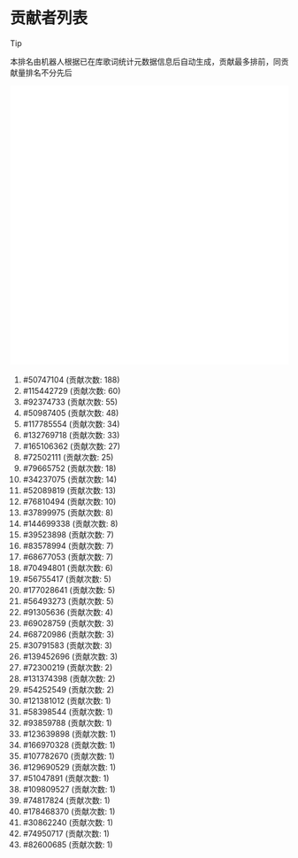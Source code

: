# 贡献者列表

> [!TIP]
> 本排名由机器人根据已在库歌词统计元数据信息后自动生成，贡献最多排前，同贡献量排名不分先后

![贡献者头像画廊](./CONTRIBUTORS.svg)

1. #50747104 (贡献次数: 188)
2. #115442729 (贡献次数: 60)
3. #92374733 (贡献次数: 55)
4. #50987405 (贡献次数: 48)
5. #117785554 (贡献次数: 34)
6. #132769718 (贡献次数: 33)
7. #165106362 (贡献次数: 27)
8. #72502111 (贡献次数: 25)
9. #79665752 (贡献次数: 18)
10. #34237075 (贡献次数: 14)
11. #52089819 (贡献次数: 13)
12. #76810494 (贡献次数: 10)
13. #37899975 (贡献次数: 8)
14. #144699338 (贡献次数: 8)
15. #39523898 (贡献次数: 7)
16. #83578994 (贡献次数: 7)
17. #68677053 (贡献次数: 7)
18. #70494801 (贡献次数: 6)
19. #56755417 (贡献次数: 5)
20. #177028641 (贡献次数: 5)
21. #56493273 (贡献次数: 5)
22. #91305636 (贡献次数: 4)
23. #69028759 (贡献次数: 3)
24. #68720986 (贡献次数: 3)
25. #30791583 (贡献次数: 3)
26. #139452696 (贡献次数: 3)
27. #72300219 (贡献次数: 2)
28. #131374398 (贡献次数: 2)
29. #54252549 (贡献次数: 2)
30. #121381012 (贡献次数: 1)
31. #58398544 (贡献次数: 1)
32. #93859788 (贡献次数: 1)
33. #123639898 (贡献次数: 1)
34. #166970328 (贡献次数: 1)
35. #107782670 (贡献次数: 1)
36. #129690529 (贡献次数: 1)
37. #51047891 (贡献次数: 1)
38. #109809527 (贡献次数: 1)
39. #74817824 (贡献次数: 1)
40. #178468370 (贡献次数: 1)
41. #30862240 (贡献次数: 1)
42. #74950717 (贡献次数: 1)
43. #82600685 (贡献次数: 1)
